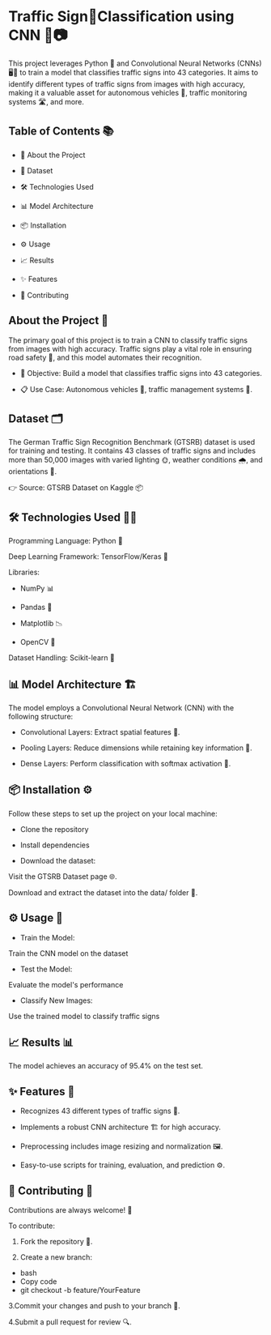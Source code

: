 #  Traffic Sign🚦Classification using CNN 🧠📷 

This project leverages Python 🐍 and Convolutional Neural Networks (CNNs) 🖥️🤖 to train a model that classifies traffic signs into 43 categories. It aims to identify different types of traffic signs from images with high accuracy, making it a valuable asset for autonomous vehicles 🚗, traffic monitoring systems 🛣️, and more.

## Table of Contents 📚

- 📌 About the Project

- 📂 Dataset

- 🛠️ Technologies Used

- 📊 Model Architecture

- 📦 Installation

- ⚙️ Usage

- 📈 Results

- ✨ Features

- 🤝 Contributing

##  About the Project 🌟

The primary goal of this project is to train a CNN to classify traffic signs from images with high accuracy. Traffic signs play a vital role in ensuring road safety 🚦, and this model automates their recognition.

- 🎯 Objective: Build a model that classifies traffic signs into 43 categories.

- 📋 Use Case: Autonomous vehicles 🚙, traffic management systems 🛑.

## Dataset 🗂️

The German Traffic Sign Recognition Benchmark (GTSRB) dataset is used for training and testing. It contains 43 classes of traffic signs and includes more than 50,000 images with varied lighting 🌞, weather conditions 🌧️, and orientations 🔄.

👉 Source: GTSRB Dataset on Kaggle 📦

## 🛠️ Technologies Used 🧑‍💻

Programming Language: Python 🐍

Deep Learning Framework: TensorFlow/Keras 🤖

Libraries:

- NumPy 📊

- Pandas 📑

- Matplotlib 📉

- OpenCV 🎥

Dataset Handling: Scikit-learn 🧪

## 📊 Model Architecture 🏗️

The model employs a Convolutional Neural Network (CNN) with the following structure:

- Convolutional Layers: Extract spatial features 🧩.

- Pooling Layers: Reduce dimensions while retaining key information 📏.

- Dense Layers: Perform classification with softmax activation 🎯.

## 📦 Installation ⚙️

Follow these steps to set up the project on your local machine:

- Clone the repository
  
- Install dependencies

- Download the dataset:

Visit the GTSRB Dataset page 🌐.

Download and extract the dataset into the data/ folder 📂.

## ⚙️ Usage 🚀

- Train the Model:
  
Train the CNN model on the dataset

- Test the Model:
  
Evaluate the model's performance

- Classify New Images:
  
Use the trained model to classify traffic signs

## 📈 Results 📊

The model achieves an accuracy of 95.4% on the test set.

## ✨ Features 🌟

- Recognizes 43 different types of traffic signs 🚦.

- Implements a robust CNN architecture 🏗️ for high accuracy.

- Preprocessing includes image resizing and normalization 🖼️.

- Easy-to-use scripts for training, evaluation, and prediction ⚙️.

## 🤝 Contributing 🌟

Contributions are always welcome! 🎉

To contribute:

1. Fork the repository 🍴.

2. Create a new branch:
   
- bash
- Copy code
- git checkout -b feature/YourFeature

3.Commit your changes and push to your branch 🚀.

4.Submit a pull request for review 🔍.
